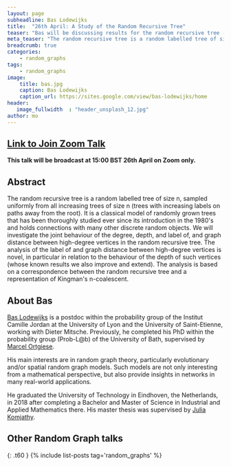 ```yaml
---
layout: page
subheadline: Bas Lodewijks
title:  "26th April: A Study of the Random Recursive Tree"
teaser: "Bas will be discussing results for the random recursive tree - a random labelled tree of size n, sampled uniformly from all increasing trees of size n. "
meta_teaser: "The random recursive tree is a random labelled tree of size n, sampled uniformly from all increasing trees of size n (trees with increasing labels on paths away from the root). It is a classical model of randomly grown trees that has been thoroughly studied ever since its introduction in the 1980's and holds connections with many other discrete random objects. "
breadcrumb: true
categories:
    - random_graphs
tags:
    - random_graphs
image:
    title: bas.jpg
    caption: Bas Lodewijks
    caption_url: https://sites.google.com/view/bas-lodewijks/home
header:
   image_fullwidth  : "header_unsplash_12.jpg"
author: mo
---
```

## [Link to Join Zoom Talk](https://bath-ac-uk.zoom.us/j/92521129299?pwd=WFV1YnhuOEY5Q3lFaHRIM3RjUkcyUT09)

**This talk will be broadcast at 15:00 BST 26th April on Zoom only.**

## Abstract

The random recursive tree is a random labelled tree of size n, sampled uniformly from all increasing trees of size n (trees with increasing labels on paths away from the root). It is a classical model of randomly grown trees that has been thoroughly studied ever since its introduction in the 1980's and holds connections with many other discrete random objects. 
We will investigate the joint behaviour of the degree, depth, and label of, and graph distance between high-degree vertices in the random recursive tree. The analysis of the label of and graph distance between high-degree vertices is novel, in particular in relation to the behaviour of the depth of such vertices (whose known results we also improve and extend). The analysis is based on a correspondence between the random recursive tree and a representation of Kingman's n-coalescent.

## About Bas

[Bas Lodewijks](https://sites.google.com/view/bas-lodewijks/home) is a postdoc within the probability group of the Institut Camille Jordan at the University of Lyon and the University of Saint-Etienne, working with Dieter Mitsche. Previously, he completed his PhD within the probability group (Prob-L@b) of the University of Bath, supervised by [Marcel Ortgiese](https://people.bath.ac.uk/ma2mo/). 

His main interests are in random graph theory, particularly evolutionary and/or spatial random graph models.  Such models are not only interesting from a mathematical perspective, but also provide insights in networks in many real-world applications. 

He graduated the University of Technology in Eindhoven, the Netherlands, in 2018 after completing a Bachelor and Master of Science in Industrial and Applied Mathematics there. His master thesis was supervised by [Julia Komjathy](https://fa.ewi.tudelft.nl/~komjathy/).




## Other Random Graph talks
{: .t60 }
{% include list-posts tag='random_graphs' %}

